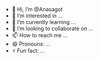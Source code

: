 - 👋 Hi, I’m @Anasagot
- 👀 I’m interested in ...
- 🌱 I’m currently learning ...
- 💞️ I’m looking to collaborate on ...
- 📫 How to reach me ...
- 😄 Pronouns: ...
- ⚡ Fun fact: ...

<!---
Anasagot/Anasagot is a ✨ special ✨ repository because its `README.md` (this file) appears on your GitHub profile.
You can click the Preview link to take a look at your changes.
--->
